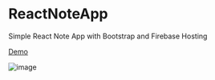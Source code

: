# ReactNoteApp
Simple React Note App with Bootstrap and Firebase Hosting

[Demo](https://react-note-app-08.web.app/)

![image](https://user-images.githubusercontent.com/95698505/191063677-2b5a78ab-33aa-4318-b55a-04e965d0834d.png)
